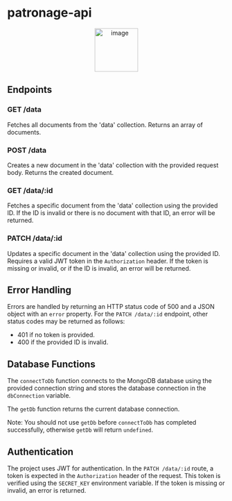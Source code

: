 # patronage-api
<p align="center">
<img width="100" alt="image" src="https://github.com/noraliucode/cron/assets/12429503/c60bd905-7164-4099-908b-832e8ef3c81c">
</p>

## Endpoints

### GET /data

Fetches all documents from the 'data' collection. Returns an array of documents.

### POST /data

Creates a new document in the 'data' collection with the provided request body. Returns the created document.

### GET /data/:id

Fetches a specific document from the 'data' collection using the provided ID. If the ID is invalid or there is no document with that ID, an error will be returned.

### PATCH /data/:id

Updates a specific document in the 'data' collection using the provided ID. Requires a valid JWT token in the `Authorization` header. If the token is missing or invalid, or if the ID is invalid, an error will be returned.

## Error Handling

Errors are handled by returning an HTTP status code of 500 and a JSON object with an `error` property. For the `PATCH /data/:id` endpoint, other status codes may be returned as follows:

- 401 if no token is provided.
- 400 if the provided ID is invalid.

## Database Functions

The `connectToDb` function connects to the MongoDB database using the provided connection string and stores the database connection in the `dbConnection` variable.

The `getDb` function returns the current database connection.

Note: You should not use `getDb` before `connectToDb` has completed successfully, otherwise `getDb` will return `undefined`.

## Authentication

The project uses JWT for authentication. In the `PATCH /data/:id` route, a token is expected in the `Authorization` header of the request. This token is verified using the `SECRET_KEY` environment variable. If the token is missing or invalid, an error is returned.
